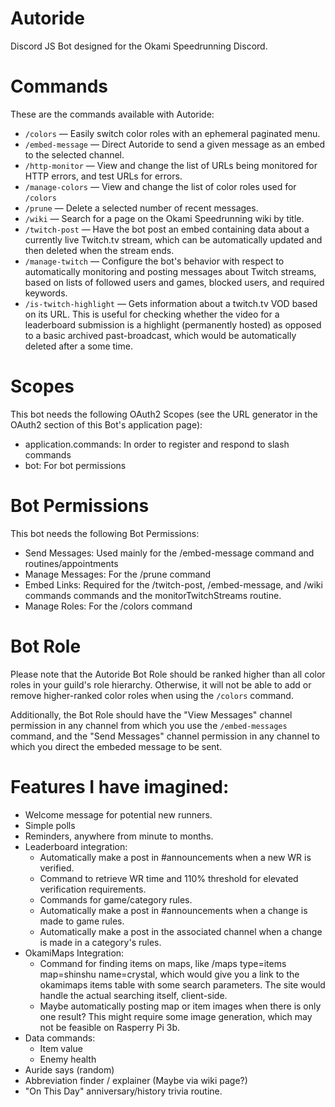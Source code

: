 # Autoride
Discord JS Bot designed for the Okami Speedrunning Discord.

# Commands
These are the commands available with Autoride:
- `/colors` — Easily switch color roles with an ephemeral paginated menu.
- `/embed-message` — Direct Autoride to send a given message as an embed to the
selected channel.
- `/http-monitor` — View and change the list of URLs being monitored for HTTP
errors, and test URLs for errors.
- `/manage-colors` — View and change the list of color roles used for `/colors`
- `/prune` — Delete a selected number of recent messages.
- `/wiki` — Search for a page on the Okami Speedrunning wiki by title.
- `/twitch-post` — Have the bot post an embed containing data about a currently
live Twitch.tv stream, which can be automatically updated and then deleted when
the stream ends.
- `/manage-twitch` — Configure the bot's behavior with respect to automatically
monitoring and posting messages about Twitch streams, based on lists of followed
users and games, blocked users, and required keywords.
- `/is-twitch-highlight` — Gets information about a twitch.tv VOD based on its
  URL. This is useful for checking whether the video for a leaderboard
  submission is a highlight (permanently hosted) as opposed to a basic archived
  past-broadcast, which would be automatically deleted after a some time.


# Scopes
This bot needs the following OAuth2 Scopes (see the URL generator in the OAuth2
section of this Bot's application page):
- application.commands: In order to register and respond to slash commands
- bot: For bot permissions

# Bot Permissions
This bot needs the following Bot Permissions:
- Send Messages: Used mainly for the /embed-message command and
routines/appointments
- Manage Messages: For the /prune command
- Embed Links: Required for the /twitch-post, /embed-message, and /wiki commands
commands and the monitorTwitchStreams routine.
- Manage Roles: For the /colors command

# Bot Role
Please note that the Autoride Bot Role should be ranked higher than all color
roles in your guild's role hierarchy. Otherwise, it will not be able to add or
remove higher-ranked color roles when using the `/colors` command.

Additionally, the Bot Role should have the "View Messages" channel permission in
any channel from which you use the `/embed-messages` command, and the "Send
Messages" channel permission in any channel to which you direct the embeded
message to be sent.

# Features I have imagined:
- Welcome message for potential new runners.
- Simple polls
- Reminders, anywhere from minute to months.
- Leaderboard integration:
    - Automatically make a post in #announcements when a new WR is verified.
    - Command to retrieve WR time and 110% threshold for elevated verification
      requirements.
    - Commands for game/category rules.
    - Automatically make a post in #announcements when a change is made to game
      rules.
    - Automatically make a post in the associated channel when a change is made
      in a category's rules.
- OkamiMaps Integration:
    - Command for finding items on maps, like /maps type=items map=shinshu
      name=crystal, which would give you a link to the okamimaps items table
      with some search parameters. The site would handle the actual searching
      itself, client-side.
    - Maybe automatically posting map or item images when there is only one
      result? This might require some image generation, which may not be
      feasible on Rasperry Pi 3b.
- Data commands:
    - Item value
    - Enemy health
- Auride says (random)
- Abbreviation finder / explainer (Maybe via wiki page?)
- "On This Day" anniversary/history trivia routine.